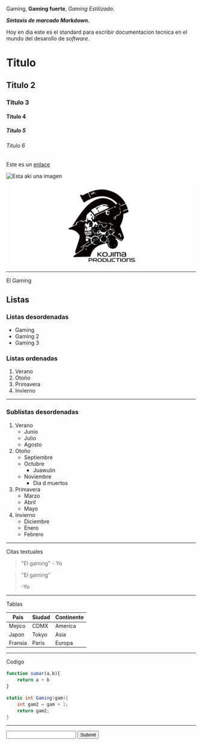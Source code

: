 Gaming, **Gaming fuerte**, *Gaming Estilizado*.

***Sintaxis de marcado Markdown.***

Hoy en dia este es el standard para escribir documentacion tecnica en el mundo del desarollo de *software*.

# Titulo
## Titulo 2
### Titulo 3
#### Titulo 4
##### Titulo 5
###### Titulo 6

Este es un [enlace](https://www.google.com/)

![Esta aki una imagen](https://i.guim.co.uk/img/media/26392d05302e02f7bf4eb143bb84c8097d09144b/446_167_3683_2210/master/3683.jpg?width=1200&quality=85&auto=format&fit=max&s=a52bbe202f57ac0f5ff7f47166906403)

![image](Assets/KojimaProductionsLogo.jpg)

---

El Gaming

## Listas

### Listas desordenadas

- Gaming
- Gaming 2
- Gaming 3

### Listas ordenadas

1. Verano
2. Otoño
2. Primavera
4. Invierno

---

### Sublistas desordenadas

1. Verano
    - Junio
    - Julio
    - Agosto
2. Otoño
    - Septiembre
    - Octubre
        - Juawulin
    - Noviembre
        - Dia d muertos
2. Primavera
    - Marzo
    - Abril
    - Mayo
4. Invierno
    - Diciembre
    - Enero 
    - Febrero

---

Citas textuales

> "El gaming" - Yo

> "El gaming" 
>
> -Yo

---
Tablas

| Pais | Siudad | Continente |
| - | - | - |
| Mejico | CDMX | America |
| Japon | Tokyo | Asia |
| Fransia | Paris | Europa |

---
Codigo 

```js
function sumar(a,b){
    return a + b
}
```

```c#
static int Gaming(gam){
    int gam2 = gam + 1;
    return gam2;
}
```

---

<Input type="text"/>
<input type="button" value="Submit"/>